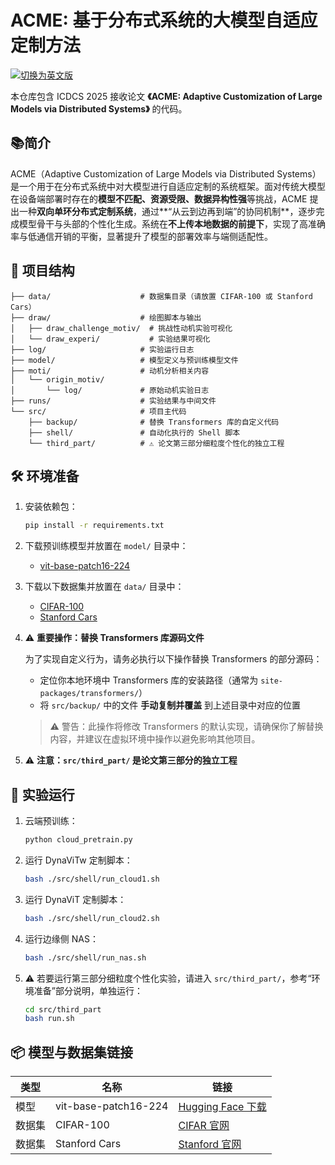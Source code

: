 
# ACME: 基于分布式系统的大模型自适应定制方法

[![切换为英文版](https://img.shields.io/badge/GitHub-English-blue?logo=github)](./README.md)

本仓库包含 ICDCS 2025 接收论文 **《ACME: Adaptive Customization of Large Models via Distributed Systems》** 的代码。

## 📚简介

ACME（Adaptive Customization of Large Models via Distributed Systems）是一个用于在分布式系统中对大模型进行自适应定制的系统框架。面对传统大模型在设备端部署时存在的**模型不匹配、资源受限、数据异构性强**等挑战，ACME 提出一种**双向单环分布式定制系统**，通过**“从云到边再到端”的协同机制**，逐步完成模型骨干与头部的个性化生成。系统在**不上传本地数据的前提下**，实现了高准确率与低通信开销的平衡，显著提升了模型的部署效率与端侧适配性。

## 📁 项目结构

```
├── data/                    # 数据集目录（请放置 CIFAR-100 或 Stanford Cars）
├── draw/                    # 绘图脚本与输出
│   ├── draw_challenge_motiv/  # 挑战性动机实验可视化
│   └── draw_experi/           # 实验结果可视化
├── log/                     # 实验运行日志
├── model/                   # 模型定义与预训练模型文件
├── moti/                    # 动机分析相关内容
│   └── origin_motiv/
│       └── log/             # 原始动机实验日志
├── runs/                    # 实验结果与中间文件
└── src/                     # 项目主代码
    ├── backup/              # 替换 Transformers 库的自定义代码
    ├── shell/               # 自动化执行的 Shell 脚本
    └── third_part/          # ⚠️ 论文第三部分细粒度个性化的独立工程 
```

## 🛠️ 环境准备

1. 安装依赖包：

   ```bash
   pip install -r requirements.txt
   ```

2. 下载预训练模型并放置在 `model/` 目录中：

   - [vit-base-patch16-224](https://huggingface.co/google/vit-base-patch16-224)

3. 下载以下数据集并放置在 `data/` 目录中：

   - [CIFAR-100](https://www.cs.toronto.edu/~kriz/cifar.html)
   - [Stanford Cars](https://ai.stanford.edu/~jkrause/cars/car_dataset.html)

4. ⚠️ **重要操作：替换 Transformers 库源码文件**

   为了实现自定义行为，请务必执行以下操作替换 Transformers 的部分源码：

   - 定位你本地环境中 Transformers 库的安装路径（通常为 `site-packages/transformers/`）
   - 将 `src/backup/` 中的文件 **手动复制并覆盖** 到上述目录中对应的位置

   > ⚠ 警告：此操作将修改 Transformers 的默认实现，请确保你了解替换内容，并建议在虚拟环境中操作以避免影响其他项目。

5. ⚠️ **注意：`src/third_part/` 是论文第三部分的独立工程**

   


## 🚀 实验运行

1. 云端预训练：

   ```bash
   python cloud_pretrain.py
   ```

2. 运行 DynaViTw 定制脚本：

   ```bash
   bash ./src/shell/run_cloud1.sh
   ```

3. 运行 DynaViT 定制脚本：

   ```bash
   bash ./src/shell/run_cloud2.sh
   ```

4. 运行边缘侧 NAS：

   ```bash
   bash ./src/shell/run_nas.sh
   ```

5. ⚠️ 若要运行第三部分细粒度个性化实验，请进入 `src/third_part/`，参考“环境准备”部分说明，单独运行：

    ```bash
    cd src/third_part
    bash run.sh
    ```

## 📦 模型与数据集链接

| 类型 | 名称 | 链接 |
|------|------|------|
| 模型 | vit-base-patch16-224 | [Hugging Face 下载](https://huggingface.co/google/vit-base-patch16-224) |
| 数据集 | CIFAR-100 | [CIFAR 官网](https://www.cs.toronto.edu/~kriz/cifar.html) |
| 数据集 | Stanford Cars | [Stanford 官网](https://ai.stanford.edu/~jkrause/cars/car_dataset.html) |
